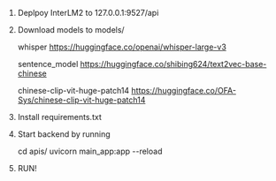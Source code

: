 1. Deplpoy InterLM2 to 127.0.0.1:9527/api

2. Download models to models/

   whisper https://huggingface.co/openai/whisper-large-v3

   sentence_model https://huggingface.co/shibing624/text2vec-base-chinese

   chinese-clip-vit-huge-patch14 https://huggingface.co/OFA-Sys/chinese-clip-vit-huge-patch14

4. Install requirements.txt

5. Start backend by running
   
   cd apis/
   uvicorn main_app:app --reload

7. RUN!

